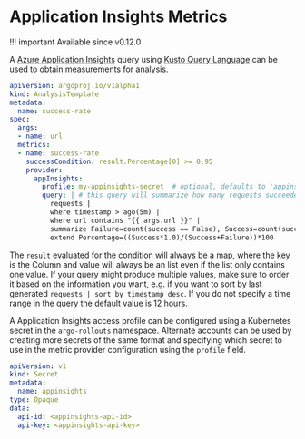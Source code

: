 # Application Insights Metrics

!!! important
    Available since v0.12.0

A [Azure Application Insights](https://docs.microsoft.com/en-us/azure/azure-monitor/app/app-insights-overview) query using [Kusto Query Language](https://docs.microsoft.com/en-us/azure/data-explorer/kusto/query/) can be used to obtain measurements for analysis.  

```yaml
apiVersion: argoproj.io/v1alpha1
kind: AnalysisTemplate
metadata:
  name: success-rate
spec:
  args:
  - name: url
  metrics:
  - name: success-rate
    successCondition: result.Percentage[0] >= 0.95
    provider:
      appInsights:
        profile: my-appinsights-secret  # optional, defaults to 'appinsights'
        query: | # this query will summarize how many requests succeeded over the last 5 minutes
          requests | 
          where timestamp > ago(5m) |
          where url contains "{{ args.url }}" |
          summarize Failure=count(success == False), Success=count(success == True) | 
          extend Percentage=((Success*1.0)/(Success+Failure))*100
```

The `result` evaluated for the condition will always be a map, where the key is the Column and value will always be an list even if the list only contains one value. If your query might produce multiple values, make sure to order it based on the information you want, e.g. if you want to sort by last generated `requests | sort by timestamp desc`. If you do not specify a time range in the query the default value is 12 hours.

A Application Insights access profile can be configured using a Kubernetes secret in the `argo-rollouts` namespace. Alternate accounts can be used by creating more secrets of the same format and specifying which secret to use in the metric provider configuration using the `profile` field.

```yaml
apiVersion: v1
kind: Secret
metadata:
  name: appinsights
type: Opaque
data:
  api-id: <appinsights-api-id>
  api-key: <appinsights-api-key>
```